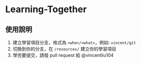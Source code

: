 # Learning-Together

## 使用說明

1. 建立學習項目分支，格式為 `<who>/<what>`，例如: `vincent/git`
2. 切換到你的分支，在 `/resources/` 建立你的學習項目
3. 學完要提交，請發 pull request 給 @vincentliu104
